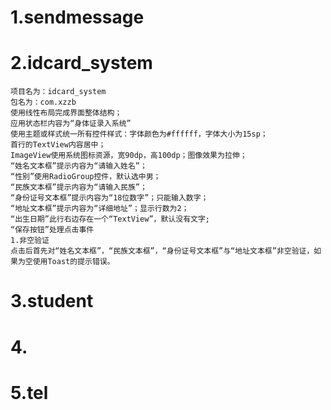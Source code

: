 # 1.sendmessage
# 2.idcard_system
    项目名为：idcard_system
    包名为：com.xzzb
    使用线性布局完成界面整体结构；
    应用状态栏内容为“身体证录入系统”
    使用主题或样式统一所有控件样式：字体颜色为#ffffff，字体大小为15sp；
    首行的TextView内容居中；
    ImageView使用系统图标资源，宽90dp，高100dp；图像效果为拉伸；
    “姓名文本框”提示内容为“请输入姓名”；
    “性别”使用RadioGroup控件，默认选中男；
    “民族文本框”提示内容为“请输入民族”；
    “身份证号文本框”提示内容为“18位数字”；只能输入数字；
    “地址文本框”提示内容为“详细地址”；显示行数为2；
    “出生日期”此行右边存在一个“TextView”，默认没有文字;
    “保存按钮”处理点击事件
    1.非空验证
    点击后首先对“姓名文本框”，“民族文本框”，“身份证号文本框”与“地址文本框”非空验证，如果为空使用Toast的提示错误。
 #  3.student
 #  4.
 #  5.tel
